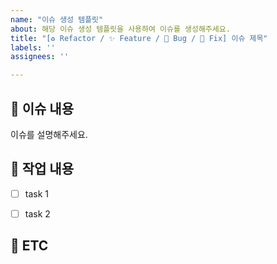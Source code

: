 ```yaml
---
name: "이슈 생성 템플릿"
about: 해당 이슈 생성 템플릿을 사용하여 이슈를 생성해주세요.
title: "[♻️ Refactor / ✨ Feature / 🚨 Bug / 🔧 Fix] 이슈 제목"
labels: ''
assignees: ''

---
```


📌 이슈 내용
------------
이슈를 설명해주세요.


📝 작업 내용
------------
- [ ] task 1
- [ ] task 2


💬 ETC
------------
